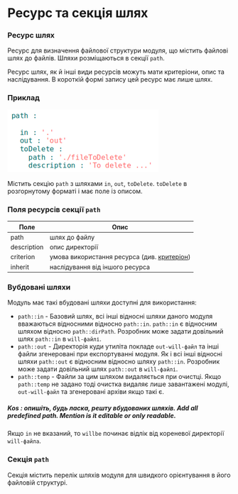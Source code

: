 # Ресурс та секція шлях

### Ресурс шлях

Ресурс для визначення файлової структури модуля, що містить файлові шлях до файлів. Шляхи розміщаються в секції <code>path</code>.

Ресурс шлях, як й інші види ресурсів можуть мати критеріони, опис та наслідування. В короткій формі запису цей ресурс має лише шлях.

### Приклад

![section.path.png](./Images/section.path.png)

Містить секцію `path` з шляхами `in`, `out`, `toDelete`. `toDelete` в розгорнутому форматі і має поле із описом.

### Поля ресурсів секції `path`

| Поле           | Опис                                        |
|----------------|---------------------------------------------|
| path           | шлях до файлу  |
| description    | опис директорії                             |
| criterion      | умова використання ресурса (див. [критеріон](Criterions.md)) |
| inherit        | наслідування від іншого ресурса   |

### Вубдовані шляхи

Модуль має такі вбудовані шляхи доступні для використання:

- `path::in` - Базовий шлях, всі інші відносні шляхи даного модуля вважаються відносними відносно `path::in`. `path::in` є відносним шляхом відносно `path::dirPath`. Розробник може задати довільний шлях `path::in` в `will-файлі`.
- `path::out` - Директорія куди утиліта покладе `out-will-файл` та інші файли згенеровані при експортуванні модуля. Як і всі інші відносні шляхи `path::out` є відносним відносно шляху `path::in`. Розробник може задати довільний шлях `path::out` в `will-файлі`.
- `path::temp` - Файли за цим шляхом видаляється при очистці. Якщо `path::temp` не задано тоді очистка видаляє лише завантажені модулі, `out-will-файл` та згенеровані архіви якщо такі є.

##### Kos : опишіть, будь ласка, решту вбудованих шляхів. Add all predefined path. Mention is it editable or only readable.

Якщо `in` не вказаний, то `willbe` починає відлік від кореневої директорії `will-файла`.

### Секція <code>path</code>

Секція містить перелік шляхів модуля для швидкого орієнтування в його файловій структурі.
